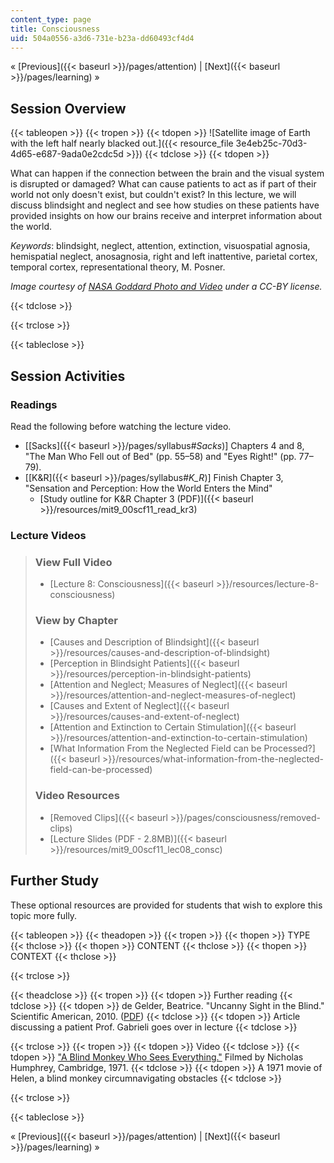 ```yaml
---
content_type: page
title: Consciousness
uid: 504a0556-a3d6-731e-b23a-dd60493cf4d4
---
```


« [Previous]({{< baseurl >}}/pages/attention) | [Next]({{< baseurl >}}/pages/learning) »

Session Overview
----------------

{{< tableopen >}}
{{< tropen >}}
{{< tdopen >}}
![Satellite image of Earth with the left half nearly blacked out.]({{< resource_file 3e4eb25c-70d3-4d65-e687-9ada0e2cdc5d >}})
{{< tdclose >}}
{{< tdopen >}}


What can happen if the connection between the brain and the visual system is disrupted or damaged? What can cause patients to act as if part of their world not only doesn't exist, but couldn't exist? In this lecture, we will discuss blindsight and neglect and see how studies on these patients have provided insights on how our brains receive and interpret information about the world.

_Keywords_: blindsight, neglect, attention, extinction, visuospatial agnosia, hemispatial neglect, anosagnosia, right and left inattentive, parietal cortex, temporal cortex, representational theory, M. Posner.

_Image courtesy of [NASA Goddard Photo and Video](http://www.flickr.com/photos/24662369@N07/6760135001) under a CC-BY license._


{{< tdclose >}}

{{< trclose >}}

{{< tableclose >}}

Session Activities
------------------

### Readings

Read the following before watching the lecture video.

*   \[[Sacks]({{< baseurl >}}/pages/syllabus#_Sacks_)\] Chapters 4 and 8, "The Man Who Fell out of Bed" (pp. 55–58) and "Eyes Right!" (pp. 77–79).
*   \[[K&R]({{< baseurl >}}/pages/syllabus#_K_R_)\] Finish Chapter 3, "Sensation and Perception: How the World Enters the Mind"
    *   [Study outline for K&R Chapter 3 (PDF)]({{< baseurl >}}/resources/mit9_00scf11_read_kr3) 

### Lecture Videos

> ### View Full Video
> 
> *   [Lecture 8: Consciousness]({{< baseurl >}}/resources/lecture-8-consciousness)
> 
> ### View by Chapter
> 
> *   [Causes and Description of Blindsight]({{< baseurl >}}/resources/causes-and-description-of-blindsight)
> *   [Perception in Blindsight Patients]({{< baseurl >}}/resources/perception-in-blindsight-patients)
> *   [Attention and Neglect; Measures of Neglect]({{< baseurl >}}/resources/attention-and-neglect-measures-of-neglect)
> *   [Causes and Extent of Neglect]({{< baseurl >}}/resources/causes-and-extent-of-neglect)
> *   [Attention and Extinction to Certain Stimulation]({{< baseurl >}}/resources/attention-and-extinction-to-certain-stimulation)
> *   [What Information From the Neglected Field can be Processed?]({{< baseurl >}}/resources/what-information-from-the-neglected-field-can-be-processed)
> 
> ### Video Resources
> 
> *   [Removed Clips]({{< baseurl >}}/pages/consciousness/removed-clips)
> *   [Lecture Slides (PDF - 2.8MB)]({{< baseurl >}}/resources/mit9_00scf11_lec08_consc)

Further Study
-------------

These optional resources are provided for students that wish to explore this topic more fully.

{{< tableopen >}}
{{< theadopen >}}
{{< tropen >}}
{{< thopen >}}
TYPE
{{< thclose >}}
{{< thopen >}}
CONTENT
{{< thclose >}}
{{< thopen >}}
CONTEXT
{{< thclose >}}

{{< trclose >}}

{{< theadclose >}}
{{< tropen >}}
{{< tdopen >}}
Further reading
{{< tdclose >}}
{{< tdopen >}}
de Gelder, Beatrice. "Uncanny Sight in the Blind." Scientific American, 2010. ([PDF](http://beatricedegelder.com/documents/Uncannysightintheblind.pdf))
{{< tdclose >}}
{{< tdopen >}}
Article discussing a patient Prof. Gabrieli goes over in lecture
{{< tdclose >}}

{{< trclose >}}
{{< tropen >}}
{{< tdopen >}}
Video
{{< tdclose >}}
{{< tdopen >}}
["A Blind Monkey Who Sees Everything."](http://www.youtube.com/all_comments?v=rDIsxwQHwt8) Filmed by Nicholas Humphrey, Cambridge, 1971.
{{< tdclose >}}
{{< tdopen >}}
A 1971 movie of Helen, a blind monkey circumnavigating obstacles
{{< tdclose >}}

{{< trclose >}}

{{< tableclose >}}

« [Previous]({{< baseurl >}}/pages/attention) | [Next]({{< baseurl >}}/pages/learning) »